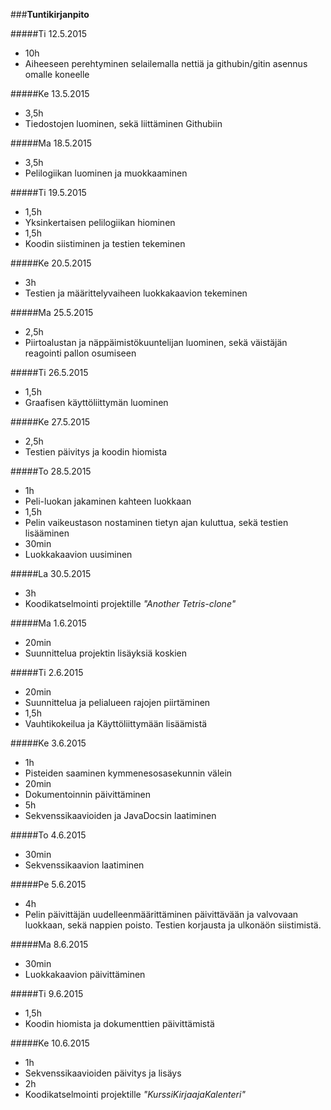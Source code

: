 ###**Tuntikirjanpito**

#####Ti 12.5.2015
* 10h
* Aiheeseen perehtyminen selailemalla nettiä ja githubin/gitin asennus omalle koneelle

#####Ke 13.5.2015
* 3,5h
* Tiedostojen luominen, sekä liittäminen Githubiin


#####Ma 18.5.2015
* 3,5h
* Pelilogiikan luominen ja muokkaaminen


#####Ti 19.5.2015
* 1,5h
* Yksinkertaisen pelilogiikan hiominen
* 1,5h
* Koodin siistiminen ja testien tekeminen

#####Ke 20.5.2015
* 3h
* Testien ja määrittelyvaiheen luokkakaavion tekeminen

#####Ma 25.5.2015
* 2,5h
* Piirtoalustan ja näppäimistökuuntelijan luominen, sekä väistäjän reagointi pallon osumiseen

#####Ti 26.5.2015
* 1,5h
* Graafisen käyttöliittymän luominen

#####Ke 27.5.2015
* 2,5h
* Testien päivitys ja koodin hiomista

#####To 28.5.2015
* 1h
* Peli-luokan jakaminen kahteen luokkaan
* 1,5h
* Pelin vaikeustason nostaminen tietyn ajan kuluttua, sekä testien lisääminen
* 30min
* Luokkakaavion uusiminen

#####La 30.5.2015
* 3h
* Koodikatselmointi projektille *"Another Tetris-clone"*

#####Ma 1.6.2015
* 20min
* Suunnittelua projektin lisäyksiä koskien

#####Ti 2.6.2015
* 20min
* Suunnittelua ja pelialueen rajojen piirtäminen
* 1,5h
* Vauhtikokeilua ja Käyttöliittymään lisäämistä

#####Ke 3.6.2015
* 1h
* Pisteiden saaminen kymmenesosasekunnin välein
* 20min
* Dokumentoinnin päivittäminen
* 5h
* Sekvenssikaavioiden ja JavaDocsin laatiminen

#####To 4.6.2015
* 30min
* Sekvenssikaavion laatiminen

#####Pe 5.6.2015
* 4h
* Pelin päivittäjän uudelleenmäärittäminen päivittävään ja valvovaan luokkaan, sekä nappien poisto. Testien korjausta ja ulkonäön siistimistä.

#####Ma 8.6.2015
* 30min
* Luokkakaavion päivittäminen

#####Ti 9.6.2015
* 1,5h
* Koodin hiomista ja dokumenttien päivittämistä

#####Ke 10.6.2015
* 1h
* Sekvenssikaavioiden päivitys ja lisäys
* 2h
* Koodikatselmointi projektille *"KurssiKirjaajaKalenteri"*